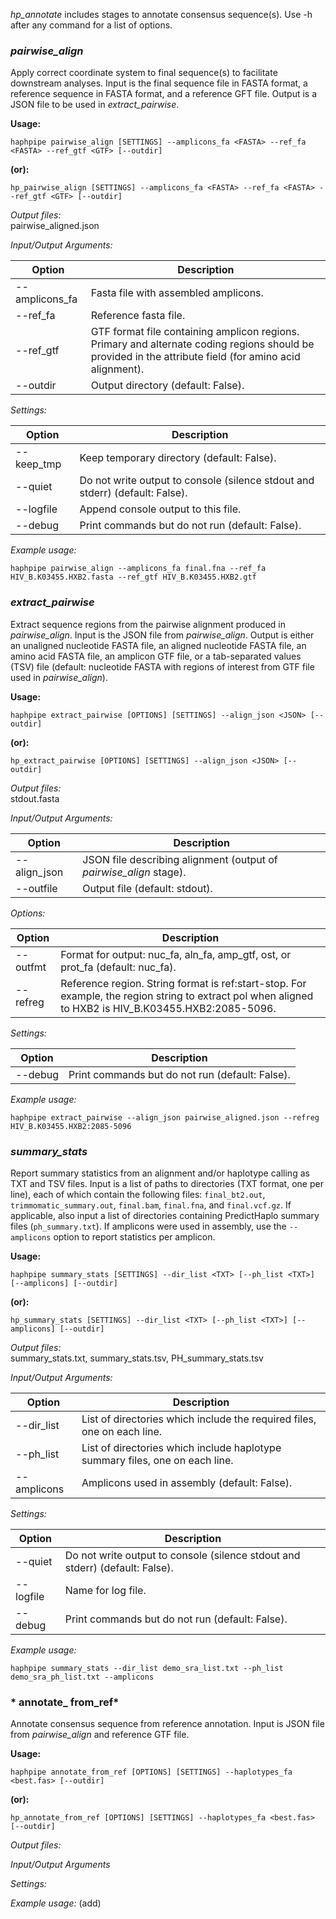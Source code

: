 *hp_annotate* includes stages to annotate consensus sequence(s). Use -h after any command for a list of options.

### *pairwise_align*
Apply correct coordinate system to final sequence(s) to facilitate downstream analyses. Input is the final sequence file in FASTA format, a reference sequence in FASTA format, and a reference GFT file. Output is a JSON file to be used in _extract_pairwise_.

**Usage:**

`haphpipe pairwise_align [SETTINGS] --amplicons_fa <FASTA> --ref_fa <FASTA> --ref_gtf <GTF> [--outdir]`

**(or):**

`hp_pairwise_align [SETTINGS] --amplicons_fa <FASTA> --ref_fa <FASTA> --ref_gtf <GTF> [--outdir]`

*Output files:* <br> 
pairwise_aligned.json

*Input/Output Arguments:* 

Option          | Description
----------------|-------------
--amplicons_fa  | Fasta file with assembled amplicons.
--ref_fa        | Reference fasta file.
--ref_gtf       | GTF format file containing amplicon regions. Primary and alternate coding regions should be provided in the attribute field (for amino acid alignment).
--outdir        | Output directory (default: False).

*Settings:*

Option      | Description
------------|-------------
--keep_tmp  | Keep temporary directory (default: False).
--quiet     | Do not write output to console (silence stdout and stderr) (default: False).
--logfile   | Append console output to this file.
--debug     | Print commands but do not run (default: False).


_Example usage:_
```
haphpipe pairwise_align --amplicons_fa final.fna --ref_fa HIV_B.K03455.HXB2.fasta --ref_gtf HIV_B.K03455.HXB2.gtf
```

### *extract_pairwise*
Extract sequence regions from the pairwise alignment produced in _pairwise_align_. Input is the JSON file from _pairwise_align_. Output is either an unaligned nucleotide FASTA file, an aligned nucleotide FASTA file, an amino acid FASTA file, an amplicon GTF file, or a tab-separated values (TSV) file (default: nucleotide FASTA with regions of interest from GTF file used in _pairwise_align_). 

**Usage:**

`haphpipe extract_pairwise [OPTIONS] [SETTINGS] --align_json <JSON> [--outdir]`

**(or):**

`hp_extract_pairwise [OPTIONS] [SETTINGS] --align_json <JSON> [--outdir]`

*Output files:* <br> 
stdout.fasta

*Input/Output Arguments:* 

Option        | Description
--------------|-------------
--align_json  | JSON file describing alignment (output of _pairwise_align_ stage).
--outfile     | Output file (default: stdout).

*Options:*

Option    | Description
----------|-------------
--outfmt  | Format for output: nuc_fa, aln_fa, amp_gtf, ost, or prot_fa (default: nuc_fa).
--refreg  | Reference region. String format is ref:start-stop. For example, the region string to extract pol when aligned to HXB2 is HIV_B.K03455.HXB2:2085-5096.

*Settings:*

Option    | Description
----------|-------------
--debug   | Print commands but do not run (default: False).

_Example usage:_
```
haphpipe extract_pairwise --align_json pairwise_aligned.json --refreg HIV_B.K03455.HXB2:2085-5096
```

### *summary_stats*
Report summary statistics from an alignment and/or haplotype calling as TXT and TSV files. Input is a list of paths to directories (TXT format, one per line), each of which contain the following files: `final_bt2.out`, `trimmomatic_summary.out`, `final.bam`, `final.fna`, and `final.vcf.gz`.
If applicable, also input a list of directories containing PredictHaplo summary files (`ph_summary.txt`). If amplicons were used in assembly, use the `--amplicons` option to report statistics per amplicon.

**Usage:**

`haphpipe summary_stats [SETTINGS] --dir_list <TXT> [--ph_list <TXT>] [--amplicons] [--outdir] `

**(or):**

`hp_summary_stats [SETTINGS] --dir_list <TXT> [--ph_list <TXT>] [--amplicons] [--outdir] `

*Output files:* <br> 
summary_stats.txt, summary_stats.tsv, PH_summary_stats.tsv

*Input/Output Arguments:* 

Option        | Description
--------------|-------------
--dir_list  | List of directories which include the required files, one on each line.
--ph_list   | List of directories which include haplotype summary files, one on each line.
--amplicons | Amplicons used in assembly (default: False).


*Settings:*

Option    | Description
----------|-------------
--quiet | Do not write output to console (silence stdout and stderr) (default: False).
--logfile | Name for log file.
--debug   | Print commands but do not run (default: False).

_Example usage:_
```
haphpipe summary_stats --dir_list demo_sra_list.txt --ph_list demo_sra_ph_list.txt --amplicons
```

### * annotate_ from_ref*
Annotate consensus sequence from reference annotation. Input is JSON file from _pairwise_align_ and reference GTF file. 


**Usage:**

`haphpipe annotate_from_ref [OPTIONS] [SETTINGS] --haplotypes_fa <best.fas> [--outdir]`

**(or):**

`hp_annotate_from_ref [OPTIONS] [SETTINGS] --haplotypes_fa <best.fas> [--outdir]`

*Output files:*

*Input/Output Arguments*

*Settings:*

_Example usage:_
(add)




